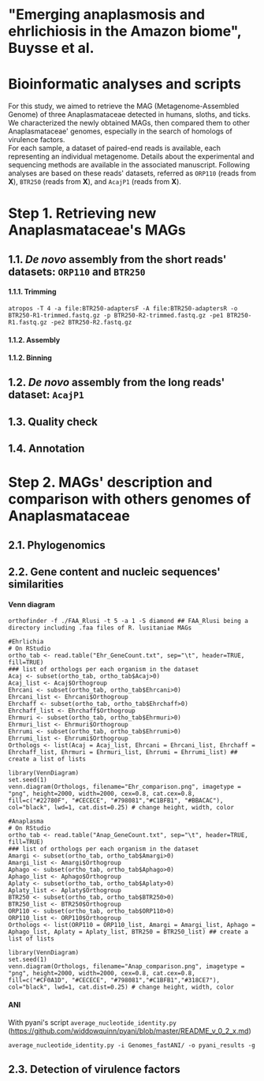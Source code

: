 # "Emerging anaplasmosis and ehrlichiosis in the Amazon biome", Buysse et al.
# Bioinformatic analyses and scripts

For this study, we aimed to retrieve the MAG (Metagenome-Assembled Genome) of three Anaplasmataceae detected in humans, sloths, and ticks. We characterized the newly obtained MAGs, then compared them to other Anaplasmataceae' genomes, especially in the search of homologs of virulence factors.
\
For each sample, a dataset of paired-end reads is available, each representing an individual metagenome. Details about the experimental and sequencing methods are available in the associated manuscript. Following analyses are based on these reads' datasets, referred as `ORP110` (reads from **X**), `BTR250` (reads from **X**), and `AcajP1` (reads from **X**).

# Step 1. Retrieving new Anaplasmataceae's MAGs
## 1.1. *De novo* assembly from the short reads' datasets: `ORP110` and `BTR250`
#### 1.1.1. Trimming
```
atropos -T 4 -a file:BTR250-adaptersF -A file:BTR250-adaptersR -o BTR250-R1-trimmed.fastq.gz -p BTR250-R2-trimmed.fastq.gz -pe1 BTR250-R1.fastq.gz -pe2 BTR250-R2.fastq.gz
```
#### 1.1.2. Assembly
#### 1.1.2. Binning 
## 1.2. *De novo* assembly from the long reads' dataset: `AcajP1`
## 1.3. Quality check
## 1.4. Annotation 

# Step 2. MAGs' description and comparison with others genomes of Anaplasmataceae
## 2.1. Phylogenomics 
## 2.2. Gene content and nucleic sequences' similarities
#### Venn diagram 
```
orthofinder -f ./FAA_Rlusi -t 5 -a 1 -S diamond ## FAA_Rlusi being a directory including .faa files of R. lusitaniae MAGs

#Ehrlichia
# On RStudio
ortho_tab <- read.table("Ehr_GeneCount.txt", sep="\t", header=TRUE, fill=TRUE) 
### list of orthologs per each organism in the dataset
Acaj <- subset(ortho_tab, ortho_tab$Acaj>0)
Acaj_list <- Acaj$Orthogroup
Ehrcani <- subset(ortho_tab, ortho_tab$Ehrcani>0)
Ehrcani_list <- Ehrcani$Orthogroup
Ehrchaff <- subset(ortho_tab, ortho_tab$Ehrchaff>0)
Ehrchaff_list <- Ehrchaff$Orthogroup
Ehrmuri <- subset(ortho_tab, ortho_tab$Ehrmuri>0)
Ehrmuri_list <- Ehrmuri$Orthogroup
Ehrrumi <- subset(ortho_tab, ortho_tab$Ehrrumi>0)
Ehrrumi_list <- Ehrrumi$Orthogroup
Orthologs <- list(Acaj = Acaj_list, Ehrcani = Ehrcani_list, Ehrchaff = Ehrchaff_list, Ehrmuri = Ehrmuri_list, Ehrrumi = Ehrrumi_list) ## create a list of lists

library(VennDiagram)
set.seed(1)
venn.diagram(Orthologs, filename="Ehr_comparison.png", imagetype = "png", height=2000, width=2000, cex=0.8, cat.cex=0.8, fill=c("#22780F", "#CECECE", "#798081","#C1BFB1", "#BBACAC"), col="black", lwd=1, cat.dist=0.25) # change height, width, color 

#Anaplasma
# On RStudio
ortho_tab <- read.table("Anap_GeneCount.txt", sep="\t", header=TRUE, fill=TRUE) 
### list of orthologs per each organism in the dataset
Amargi <- subset(ortho_tab, ortho_tab$Amargi>0)
Amargi_list <- Amargi$Orthogroup
Aphago <- subset(ortho_tab, ortho_tab$Aphago>0)
Aphago_list <- Aphago$Orthogroup
Aplaty <- subset(ortho_tab, ortho_tab$Aplaty>0)
Aplaty_list <- Aplaty$Orthogroup
BTR250 <- subset(ortho_tab, ortho_tab$BTR250>0)
BTR250_list <- BTR250$Orthogroup
ORP110 <- subset(ortho_tab, ortho_tab$ORP110>0)
ORP110_list <- ORP110$Orthogroup
Orthologs <- list(ORP110 = ORP110_list, Amargi = Amargi_list, Aphago = Aphago_list, Aplaty = Aplaty_list, BTR250 = BTR250_list) ## create a list of lists

library(VennDiagram)
set.seed(1)
venn.diagram(Orthologs, filename="Anap_comparison.png", imagetype = "png", height=2000, width=2000, cex=0.8, cat.cex=0.8, fill=c("#CF0A1D", "#CECECE", "#798081","#C1BFB1","#318CE7"), col="black", lwd=1, cat.dist=0.25) # change height, width, color 
```

#### ANI
With pyani's script `average_nucleotide_identity.py` (https://github.com/widdowquinn/pyani/blob/master/README_v_0_2_x.md)
```
average_nucleotide_identity.py -i Genomes_fastANI/ -o pyani_results -g
```

## 2.3. Detection of virulence factors 
